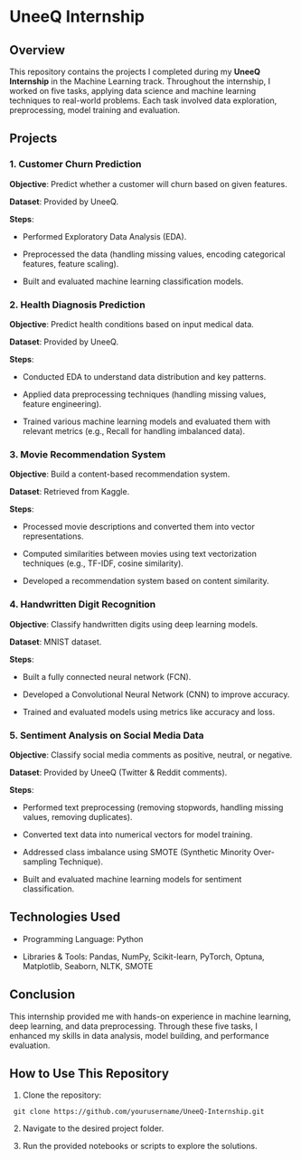 # UneeQ Internship

## Overview

This repository contains the projects I completed during my **UneeQ Internship** in the Machine Learning track. Throughout the internship, I worked on five tasks, applying data science and machine learning techniques to real-world problems. Each task involved data exploration, preprocessing, model training and evaluation.

## Projects

### 1. **Customer Churn Prediction**

**Objective**: Predict whether a customer will churn based on given features.

**Dataset**: Provided by UneeQ.

**Steps**:

- Performed Exploratory Data Analysis (EDA).

- Preprocessed the data (handling missing values, encoding categorical features, feature scaling).

- Built and evaluated machine learning classification models.

### 2. **Health Diagnosis Prediction**

**Objective**: Predict health conditions based on input medical data.

**Dataset**: Provided by UneeQ.

**Steps**:

- Conducted EDA to understand data distribution and key patterns.

- Applied data preprocessing techniques (handling missing values, feature engineering).

- Trained various machine learning models and evaluated them with relevant metrics (e.g., Recall for handling imbalanced data).

### 3. **Movie Recommendation System**

**Objective**: Build a content-based recommendation system.

**Dataset**: Retrieved from Kaggle.

**Steps**:

- Processed movie descriptions and converted them into vector representations.

- Computed similarities between movies using text vectorization techniques (e.g., TF-IDF, cosine similarity).

- Developed a recommendation system based on content similarity.

### 4. **Handwritten Digit Recognition**

**Objective**: Classify handwritten digits using deep learning models.

**Dataset**: MNIST dataset.

**Steps**:

- Built a fully connected neural network (FCN).

- Developed a Convolutional Neural Network (CNN) to improve accuracy.

- Trained and evaluated models using metrics like accuracy and loss.

### 5. **Sentiment Analysis on Social Media Data**

**Objective**: Classify social media comments as positive, neutral, or negative.

**Dataset**: Provided by UneeQ (Twitter & Reddit comments).

**Steps**:

- Performed text preprocessing (removing stopwords, handling missing values, removing duplicates).

- Converted text data into numerical vectors for model training.

- Addressed class imbalance using SMOTE (Synthetic Minority Over-sampling Technique).

- Built and evaluated machine learning models for sentiment classification.

## **Technologies Used**

- Programming Language: Python

- Libraries & Tools: Pandas, NumPy, Scikit-learn, PyTorch, Optuna, Matplotlib, Seaborn, NLTK, SMOTE

## **Conclusion**

This internship provided me with hands-on experience in machine learning, deep learning, and data preprocessing. Through these five tasks, I enhanced my skills in data analysis, model building, and performance evaluation.

## **How to Use This Repository**

1. Clone the repository:

```
 git clone https://github.com/yourusername/UneeQ-Internship.git
```

2. Navigate to the desired project folder.

3. Run the provided notebooks or scripts to explore the solutions.